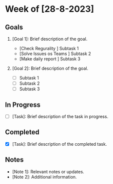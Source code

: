 # Week of [28-8-2023]

## Goals

1. [Goal 1]: Brief description of the goal.
   - [Check Regurality ] Subtask 1
   - [Solve Issues os Teams ] Subtask 2
   - [Make daily report ] Subtask 3

2. [Goal 2]: Brief description of the goal.
   - [ ] Subtask 1
   - [ ] Subtask 2
   - [ ] Subtask 3

## In Progress

- [ ] [Task]: Brief description of the task in progress.

## Completed

- [x] [Task]: Brief description of the completed task.

## Notes

- [Note 1]: Relevant notes or updates.
- [Note 2]: Additional information.

